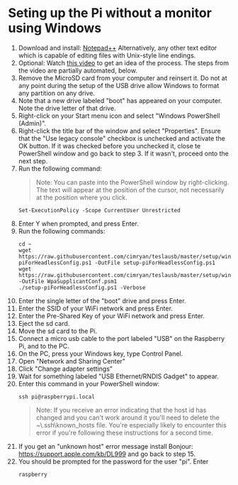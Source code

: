 # Seting up the Pi without a monitor using Windows
1. Download and install: [Notepad++](https://notepad-plus-plus.org/) Alternatively, any other text editor which is capable of editing files with Unix-style line endings.
1. Optional: Watch [this video](https://www.youtube.com/watch?v=xj3MPmJhAPU) to get an idea of the process. The steps from the video are partially automated, below.
1. Remove the MicroSD card from your computer and reinsert it. Do not at any point during the setup of the USB drive allow Windows to format any partition on any drive.
1. Note that a new drive labeled "boot" has appeared on your computer. Note the drive letter of that drive.
1. Right-click on your Start menu icon and select "Windows PowerShell (Admin)".
1. Right-click the title bar of the window and select "Properties". Ensure that the "Use legacy console" checkbox is unchecked and activate the OK button. If it was checked before you unchecked it, close te PowerShell window and go back to step 3. If it wasn't, proceed onto the next step.
1. Run the following command:
    > Note: You can paste into the PowerShell window by right-clicking. The text will appear at the position of the cursor, not necessarily at the position where you click.
    ```
    Set-ExecutionPolicy -Scope CurrentUser Unrestricted
    ```
1. Enter Y when prompted, and press Enter.
1. Run the following commands:
    ```
    cd ~
    wget https://raw.githubusercontent.com/cimryan/teslausb/master/setup/windows/setup-piForHeadlessConfig.ps1 -OutFile setup-piForHeadlessConfig.ps1
    wget https://raw.githubusercontent.com/cimryan/teslausb/master/setup/windows/WpaSupplicantConf.psm1 -OutFile WpaSupplicantConf.psm1
    ./setup-piForHeadlessConfig.ps1 -Verbose
    ```
1. Enter the single letter of the "boot" drive and press Enter.
1. Enter the SSID of your WiFi network and press Enter.
1. Enter the Pre-Shared Key of your WiFi network and press Enter.
1. Eject the sd card.
1. Move the sd card to the Pi.
1. Connect a micro usb cable to the port labeled "USB" on the Raspberry Pi, and to the PC.
1. On the PC, press your Windows key, type Control Panel.
1. Open "Network and Sharing Center"
1. Click "Change adapter settings"
1. Wait for something labeled "USB Ethernet/RNDIS Gadget" to appear.
1. Enter this command in your PowerShell window:
    ```
    ssh pi@raspberrypi.local
    ```
    > Note: If you receive an error indicating that the host id has changed and you can't work around it you'll need to delete the ~\\.ssh\known_hosts file. You're especially likely to encounter this error if you're following these instructions for a second time.
1. If you get an "unknown host" error message install Bonjour: https://support.apple.com/kb/DL999 and go back to step 15.
1. You should be prompted for the password for the user "pi". Enter
    ```
    raspberry
    ```
